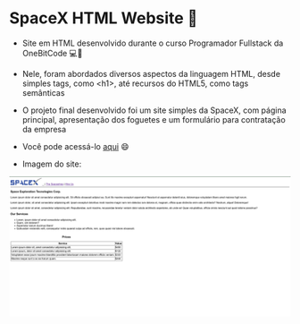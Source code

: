 # SpaceX HTML Website :rocket:

* Site em HTML desenvolvido durante o curso Programador Fullstack da OneBitCode :computer::book:
* Nele, foram abordados diversos aspectos da linguagem HTML, desde simples tags, como \<h1>, até recursos do HTML5, como tags semânticas
* O projeto final desenvolvido foi um site simples da SpaceX, com página principal, apresentação dos foguetes e um formulário para contratação da empresa
  
* Você pode acessá-lo <a href="https://doglasrocha.github.io/SpaceX-HTML/">aqui</a> :smile:
* Imagem do site:
<img src="img/SpaceX.png" alt="Imagem do Site">
